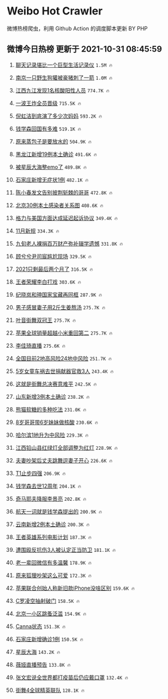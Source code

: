 # Weibo Hot Crawler 



微博热榜爬虫，利用 Github Action 的调度脚本更新 BY PHP 


## 微博今日热榜 更新于 2021-10-31 08:45:59 
1. [聊天记录堪比一个巨型生活记录仪](https://s.weibo.com/weibo?q=%23%E8%81%8A%E5%A4%A9%E8%AE%B0%E5%BD%95%E5%A0%AA%E6%AF%94%E4%B8%80%E4%B8%AA%E5%B7%A8%E5%9E%8B%E7%94%9F%E6%B4%BB%E8%AE%B0%E5%BD%95%E4%BB%AA%23&Refer=top) `1.5M 🔥` 

1. [南京一只野生狗獾被豪猪刺了一箭](https://s.weibo.com/weibo?q=%23%E5%8D%97%E4%BA%AC%E4%B8%80%E5%8F%AA%E9%87%8E%E7%94%9F%E7%8B%97%E7%8D%BE%E8%A2%AB%E8%B1%AA%E7%8C%AA%E5%88%BA%E4%BA%86%E4%B8%80%E7%AE%AD%23&Refer=top) `1.0M 🔥` 

1. [江西九江发现1名核酸阳性人员](https://s.weibo.com/weibo?q=%23%E6%B1%9F%E8%A5%BF%E4%B9%9D%E6%B1%9F%E5%8F%91%E7%8E%B01%E5%90%8D%E6%A0%B8%E9%85%B8%E9%98%B3%E6%80%A7%E4%BA%BA%E5%91%98%23&Refer=top) `774.7K 🔥` 

1. [一波王炸全员晋级](https://s.weibo.com/weibo?q=%23%E4%B8%80%E6%B3%A2%E7%8E%8B%E7%82%B8%E5%85%A8%E5%91%98%E6%99%8B%E7%BA%A7%23&Refer=top) `715.5K 🔥` 

1. [倪虹洁到底演了多少次妈妈](https://s.weibo.com/weibo?q=%23%E5%80%AA%E8%99%B9%E6%B4%81%E5%88%B0%E5%BA%95%E6%BC%94%E4%BA%86%E5%A4%9A%E5%B0%91%E6%AC%A1%E5%A6%88%E5%A6%88%23&Refer=top) `593.2K 🔥` 

1. [钱学森回国有多难](https://s.weibo.com/weibo?q=%23%E9%92%B1%E5%AD%A6%E6%A3%AE%E5%9B%9E%E5%9B%BD%E6%9C%89%E5%A4%9A%E9%9A%BE%23&Refer=top) `519.1K 🔥` 

1. [原来蒸包子是要放水的](https://s.weibo.com/weibo?q=%23%E5%8E%9F%E6%9D%A5%E8%92%B8%E5%8C%85%E5%AD%90%E6%98%AF%E8%A6%81%E6%94%BE%E6%B0%B4%E7%9A%84%23&Refer=top) `504.9K 🔥` 

1. [黑龙江新增19例本土确诊](https://s.weibo.com/weibo?q=%23%E9%BB%91%E9%BE%99%E6%B1%9F%E6%96%B0%E5%A2%9E19%E4%BE%8B%E6%9C%AC%E5%9C%9F%E7%A1%AE%E8%AF%8A%23&Refer=top) `491.6K 🔥` 

1. [被星辰大海整emo了](https://s.weibo.com/weibo?q=%23%E8%A2%AB%E6%98%9F%E8%BE%B0%E5%A4%A7%E6%B5%B7%E6%95%B4emo%E4%BA%86%23&Refer=top) `489.8K 🔥` 

1. [石家庄新增无症状1例](https://s.weibo.com/weibo?q=%23%E7%9F%B3%E5%AE%B6%E5%BA%84%E6%96%B0%E5%A2%9E%E6%97%A0%E7%97%87%E7%8A%B61%E4%BE%8B%23&Refer=top) `482.1K 🔥` 

1. [陈小春发文告别披荆斩棘的哥哥](https://s.weibo.com/weibo?q=%23%E9%99%88%E5%B0%8F%E6%98%A5%E5%8F%91%E6%96%87%E5%91%8A%E5%88%AB%E6%8A%AB%E8%8D%86%E6%96%A9%E6%A3%98%E7%9A%84%E5%93%A5%E5%93%A5%23&Refer=top) `472.8K 🔥` 

1. [北京30例本土感染者关系图](https://s.weibo.com/weibo?q=%23%E5%8C%97%E4%BA%AC30%E4%BE%8B%E6%9C%AC%E5%9C%9F%E6%84%9F%E6%9F%93%E8%80%85%E5%85%B3%E7%B3%BB%E5%9B%BE%23&Refer=top) `408.6K 🔥` 

1. [格力与美国方面达成延迟起诉协议](https://s.weibo.com/weibo?q=%23%E6%A0%BC%E5%8A%9B%E4%B8%8E%E7%BE%8E%E5%9B%BD%E6%96%B9%E9%9D%A2%E8%BE%BE%E6%88%90%E5%BB%B6%E8%BF%9F%E8%B5%B7%E8%AF%89%E5%8D%8F%E8%AE%AE%23&Refer=top) `349.4K 🔥` 

1. [11月新规](https://s.weibo.com/weibo?q=%2311%E6%9C%88%E6%96%B0%E8%A7%84%23&Refer=top) `334.3K 🔥` 

1. [九旬老人裸捐百万财产弥补辍学遗憾](https://s.weibo.com/weibo?q=%23%E4%B9%9D%E6%97%AC%E8%80%81%E4%BA%BA%E8%A3%B8%E6%8D%90%E7%99%BE%E4%B8%87%E8%B4%A2%E4%BA%A7%E5%BC%A5%E8%A1%A5%E8%BE%8D%E5%AD%A6%E9%81%97%E6%86%BE%23&Refer=top) `331.8K 🔥` 

1. [顾兮兮尹司宸尴尬现场](https://s.weibo.com/weibo?q=%23%E9%A1%BE%E5%85%AE%E5%85%AE%E5%B0%B9%E5%8F%B8%E5%AE%B8%E5%B0%B4%E5%B0%AC%E7%8E%B0%E5%9C%BA%23&Refer=top) `329.5K 🔥` 

1. [2021只剩最后两个月了](https://s.weibo.com/weibo?q=%232021%E5%8F%AA%E5%89%A9%E6%9C%80%E5%90%8E%E4%B8%A4%E4%B8%AA%E6%9C%88%E4%BA%86%23&Refer=top) `316.5K 🔥` 

1. [王者荣耀李白打戏](https://s.weibo.com/weibo?q=%23%E7%8E%8B%E8%80%85%E8%8D%A3%E8%80%80%E6%9D%8E%E7%99%BD%E6%89%93%E6%88%8F%23&Refer=top) `303.6K 🔥` 

1. [纪晓岚和珅国家宝藏再同框](https://s.weibo.com/weibo?q=%23%E7%BA%AA%E6%99%93%E5%B2%9A%E5%92%8C%E7%8F%85%E5%9B%BD%E5%AE%B6%E5%AE%9D%E8%97%8F%E5%86%8D%E5%90%8C%E6%A1%86%23&Refer=top) `287.9K 🔥` 

1. [男子感冒妻子用2斤生姜熬汤](https://s.weibo.com/weibo?q=%23%E7%94%B7%E5%AD%90%E6%84%9F%E5%86%92%E5%A6%BB%E5%AD%90%E7%94%A82%E6%96%A4%E7%94%9F%E5%A7%9C%E7%86%AC%E6%B1%A4%23&Refer=top) `275.7K 🔥` 

1. [叶音街舞双冠王](https://s.weibo.com/weibo?q=%23%E5%8F%B6%E9%9F%B3%E8%A1%97%E8%88%9E%E5%8F%8C%E5%86%A0%E7%8E%8B%23&Refer=top) `275.7K 🔥` 

1. [苹果全球销量超越小米重回第二](https://s.weibo.com/weibo?q=%23%E8%8B%B9%E6%9E%9C%E5%85%A8%E7%90%83%E9%94%80%E9%87%8F%E8%B6%85%E8%B6%8A%E5%B0%8F%E7%B1%B3%E9%87%8D%E5%9B%9E%E7%AC%AC%E4%BA%8C%23&Refer=top) `275.7K 🔥` 

1. [李佳琦直播](https://s.weibo.com/weibo?q=%23%E6%9D%8E%E4%BD%B3%E7%90%A6%E7%9B%B4%E6%92%AD%23&Refer=top) `275.6K 🔥` 

1. [全国目前2地高风险24地中风险](https://s.weibo.com/weibo?q=%23%E5%85%A8%E5%9B%BD%E7%9B%AE%E5%89%8D2%E5%9C%B0%E9%AB%98%E9%A3%8E%E9%99%A924%E5%9C%B0%E4%B8%AD%E9%A3%8E%E9%99%A9%23&Refer=top) `251.7K 🔥` 

1. [5岁女童车祸去世捐献器官救3人](https://s.weibo.com/weibo?q=%235%E5%B2%81%E5%A5%B3%E7%AB%A5%E8%BD%A6%E7%A5%B8%E5%8E%BB%E4%B8%96%E6%8D%90%E7%8C%AE%E5%99%A8%E5%AE%98%E6%95%913%E4%BA%BA%23&Refer=top) `243.4K 🔥` 

1. [这就是街舞总决赛意难平](https://s.weibo.com/weibo?q=%23%E8%BF%99%E5%B0%B1%E6%98%AF%E8%A1%97%E8%88%9E%E6%80%BB%E5%86%B3%E8%B5%9B%E6%84%8F%E9%9A%BE%E5%B9%B3%23&Refer=top) `242.5K 🔥` 

1. [山东新增3例本土确诊](https://s.weibo.com/weibo?q=%23%E5%B1%B1%E4%B8%9C%E6%96%B0%E5%A2%9E3%E4%BE%8B%E6%9C%AC%E5%9C%9F%E7%A1%AE%E8%AF%8A%23&Refer=top) `238.2K 🔥` 

1. [熊猫软糖的多种吃法](https://s.weibo.com/weibo?q=%23%E7%86%8A%E7%8C%AB%E8%BD%AF%E7%B3%96%E7%9A%84%E5%A4%9A%E7%A7%8D%E5%90%83%E6%B3%95%23&Refer=top) `231.0K 🔥` 

1. [8岁哥哥带6岁妹妹做核酸](https://s.weibo.com/weibo?q=%238%E5%B2%81%E5%93%A5%E5%93%A5%E5%B8%A66%E5%B2%81%E5%A6%B9%E5%A6%B9%E5%81%9A%E6%A0%B8%E9%85%B8%23&Refer=top) `230.6K 🔥` 

1. [哈尔滨1地升为中风险](https://s.weibo.com/weibo?q=%23%E5%93%88%E5%B0%94%E6%BB%A81%E5%9C%B0%E5%8D%87%E4%B8%BA%E4%B8%AD%E9%A3%8E%E9%99%A9%23&Refer=top) `229.3K 🔥` 

1. [江西铅山县红绿灯全部调整为红灯](https://s.weibo.com/weibo?q=%23%E6%B1%9F%E8%A5%BF%E9%93%85%E5%B1%B1%E5%8E%BF%E7%BA%A2%E7%BB%BF%E7%81%AF%E5%85%A8%E9%83%A8%E8%B0%83%E6%95%B4%E4%B8%BA%E7%BA%A2%E7%81%AF%23&Refer=top) `228.9K 🔥` 

1. [夫妻吵架后丈夫跳舞逗妻子开心](https://s.weibo.com/weibo?q=%23%E5%A4%AB%E5%A6%BB%E5%90%B5%E6%9E%B6%E5%90%8E%E4%B8%88%E5%A4%AB%E8%B7%B3%E8%88%9E%E9%80%97%E5%A6%BB%E5%AD%90%E5%BC%80%E5%BF%83%23&Refer=top) `226.6K 🔥` 

1. [T1止步四强](https://s.weibo.com/weibo?q=%23T1%E6%AD%A2%E6%AD%A5%E5%9B%9B%E5%BC%BA%23&Refer=top) `206.9K 🔥` 

1. [钱学森去世12周年](https://s.weibo.com/weibo?q=%23%E9%92%B1%E5%AD%A6%E6%A3%AE%E5%8E%BB%E4%B8%9612%E5%91%A8%E5%B9%B4%23&Refer=top) `204.1K 🔥` 

1. [奇马耶夫降服李景亮](https://s.weibo.com/weibo?q=%23%E5%A5%87%E9%A9%AC%E8%80%B6%E5%A4%AB%E9%99%8D%E6%9C%8D%E6%9D%8E%E6%99%AF%E4%BA%AE%23&Refer=top) `202.8K 🔥` 

1. [航天一词就是钱学森提出的](https://s.weibo.com/weibo?q=%23%E8%88%AA%E5%A4%A9%E4%B8%80%E8%AF%8D%E5%B0%B1%E6%98%AF%E9%92%B1%E5%AD%A6%E6%A3%AE%E6%8F%90%E5%87%BA%E7%9A%84%23&Refer=top) `200.9K 🔥` 

1. [云南新增2例本土确诊](https://s.weibo.com/weibo?q=%23%E4%BA%91%E5%8D%97%E6%96%B0%E5%A2%9E2%E4%BE%8B%E6%9C%AC%E5%9C%9F%E7%A1%AE%E8%AF%8A%23&Refer=top) `200.3K 🔥` 

1. [王者英雄系列电影计划](https://s.weibo.com/weibo?q=%23%E7%8E%8B%E8%80%85%E8%8B%B1%E9%9B%84%E7%B3%BB%E5%88%97%E7%94%B5%E5%BD%B1%E8%AE%A1%E5%88%92%23&Refer=top) `187.3K 🔥` 

1. [遭围殴反抗伤3人被认定正当防卫](https://s.weibo.com/weibo?q=%23%E9%81%AD%E5%9B%B4%E6%AE%B4%E5%8F%8D%E6%8A%97%E4%BC%A43%E4%BA%BA%E8%A2%AB%E8%AE%A4%E5%AE%9A%E6%AD%A3%E5%BD%93%E9%98%B2%E5%8D%AB%23&Refer=top) `181.1K 🔥` 

1. [老一辈回微信有多温馨](https://s.weibo.com/weibo?q=%23%E8%80%81%E4%B8%80%E8%BE%88%E5%9B%9E%E5%BE%AE%E4%BF%A1%E6%9C%89%E5%A4%9A%E6%B8%A9%E9%A6%A8%23&Refer=top) `178.9K 🔥` 

1. [原来狐狸吵架这么可爱](https://s.weibo.com/weibo?q=%23%E5%8E%9F%E6%9D%A5%E7%8B%90%E7%8B%B8%E5%90%B5%E6%9E%B6%E8%BF%99%E4%B9%88%E5%8F%AF%E7%88%B1%23&Refer=top) `172.3K 🔥` 

1. [苹果联合创始人称新旧款iPhone没啥区别](https://s.weibo.com/weibo?q=%23%E8%8B%B9%E6%9E%9C%E8%81%94%E5%90%88%E5%88%9B%E5%A7%8B%E4%BA%BA%E7%A7%B0%E6%96%B0%E6%97%A7%E6%AC%BEiPhone%E6%B2%A1%E5%95%A5%E5%8C%BA%E5%88%AB%23&Refer=top) `159.6K 🔥` 

1. [C罗凌空抽射破门](https://s.weibo.com/weibo?q=%23C%E7%BD%97%E5%87%8C%E7%A9%BA%E6%8A%BD%E5%B0%84%E7%A0%B4%E9%97%A8%23&Refer=top) `158.5K 🔥` 

1. [北京一小区跳蚤泛滥](https://s.weibo.com/weibo?q=%23%E5%8C%97%E4%BA%AC%E4%B8%80%E5%B0%8F%E5%8C%BA%E8%B7%B3%E8%9A%A4%E6%B3%9B%E6%BB%A5%23&Refer=top) `154.9K 🔥` 

1. [Canna状态](https://s.weibo.com/weibo?q=%23Canna%E7%8A%B6%E6%80%81%23&Refer=top) `151.3K 🔥` 

1. [石家庄新增确诊1例](https://s.weibo.com/weibo?q=%23%E7%9F%B3%E5%AE%B6%E5%BA%84%E6%96%B0%E5%A2%9E%E7%A1%AE%E8%AF%8A1%E4%BE%8B%23&Refer=top) `150.5K 🔥` 

1. [星辰大海](https://s.weibo.com/weibo?q=%E6%98%9F%E8%BE%B0%E5%A4%A7%E6%B5%B7&Refer=top) `143.2K 🔥` 

1. [薇娅直播预告](https://s.weibo.com/weibo?q=%23%E8%96%87%E5%A8%85%E7%9B%B4%E6%92%AD%E9%A2%84%E5%91%8A%23&Refer=top) `133.8K 🔥` 

1. [张文宏说全世界都打疫苗后仍应戴口罩](https://s.weibo.com/weibo?q=%23%E5%BC%A0%E6%96%87%E5%AE%8F%E8%AF%B4%E5%85%A8%E4%B8%96%E7%95%8C%E9%83%BD%E6%89%93%E7%96%AB%E8%8B%97%E5%90%8E%E4%BB%8D%E5%BA%94%E6%88%B4%E5%8F%A3%E7%BD%A9%23&Refer=top) `132.4K 🔥` 

1. [街舞4全球精英联队](https://s.weibo.com/weibo?q=%23%E8%A1%97%E8%88%9E4%E5%85%A8%E7%90%83%E7%B2%BE%E8%8B%B1%E8%81%94%E9%98%9F%23&Refer=top) `128.1K 🔥` 

